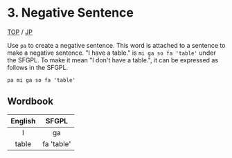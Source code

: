 # 3. Negative Sentence

[TOP](../../readme.md)
/
[JP](../jp/negativeSentence.md)

Use ```pa``` to create a negative sentence.
This word is attached to a sentence to make a negative sentence.
"I have a table." is ```mi ga so fa 'table'``` under the SFGPL.
To make it mean "I don't have a table.", it can be expressed as follows in the SFGPL.

```SFGPL
pa mi ga so fa 'table'
```

## Wordbook

|English|SFGPL|
|:-:|:-:|
|I|ga|
|table|fa 'table'|
